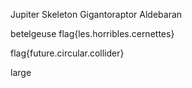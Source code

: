 Jupiter
Skeleton
Gigantoraptor
Aldebaran




betelgeuse
flag{les.horribles.cernettes}

flag{future.circular.collider}

large